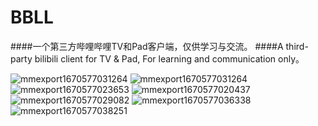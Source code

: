 # BBLL
####一个第三方哔哩哔哩TV和Pad客户端，仅供学习与交流。
####A third-party bilibili client for TV &amp; Pad, For learning and communication only。

![mmexport1670577031264](https://user-images.githubusercontent.com/4136777/206944375-72c3c1f5-4b44-4d20-a0f3-f8990d3fc920.jpg)
![mmexport1670577031264](https://user-images.githubusercontent.com/4136777/206944384-cec7d03b-a0ea-4b2e-b7bb-c8dc730ed482.jpg)
![mmexport1670577023653](https://user-images.githubusercontent.com/4136777/206944388-b33cb609-0fb3-43ed-a709-a5beb7814367.jpg)
![mmexport1670577020437](https://user-images.githubusercontent.com/4136777/206944395-45f983ef-4ef2-4525-9811-695a650f5452.jpg)
![mmexport1670577029082](https://user-images.githubusercontent.com/4136777/206944408-34887223-5d78-43d0-9366-b21cccc96dc3.jpg)
![mmexport1670577036338](https://user-images.githubusercontent.com/4136777/206944414-e4935067-f95e-4eee-934f-369aa6992c8a.jpg)
![mmexport1670577038251](https://user-images.githubusercontent.com/4136777/206944422-25b19562-73db-4365-9b14-3afdced9e359.jpg)
